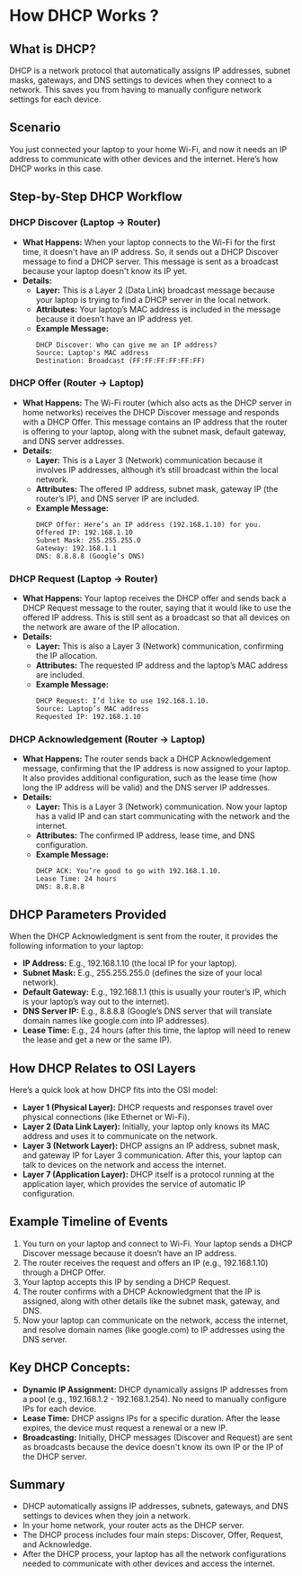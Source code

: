# How DHCP Works ?

## What is DHCP?
DHCP is a network protocol that automatically assigns IP addresses, subnet masks, gateways, and DNS settings to devices when they connect to a network. This saves you from having to manually configure network settings for each device.

## Scenario
You just connected your laptop to your home Wi-Fi, and now it needs an IP address to communicate with other devices and the internet. Here’s how DHCP works in this case.

## Step-by-Step DHCP Workflow

### DHCP Discover (Laptop → Router)
- **What Happens:** When your laptop connects to the Wi-Fi for the first time, it doesn't have an IP address. So, it sends out a DHCP Discover message to find a DHCP server. This message is sent as a broadcast because your laptop doesn't know its IP yet.
- **Details:**
  - **Layer:** This is a Layer 2 (Data Link) broadcast message because your laptop is trying to find a DHCP server in the local network.
  - **Attributes:** Your laptop’s MAC address is included in the message because it doesn’t have an IP address yet.
  - **Example Message:**
    ```
    DHCP Discover: Who can give me an IP address?
    Source: Laptop's MAC address
    Destination: Broadcast (FF:FF:FF:FF:FF:FF)
    ```

### DHCP Offer (Router → Laptop)
- **What Happens:** The Wi-Fi router (which also acts as the DHCP server in home networks) receives the DHCP Discover message and responds with a DHCP Offer. This message contains an IP address that the router is offering to your laptop, along with the subnet mask, default gateway, and DNS server addresses.
- **Details:**
  - **Layer:** This is a Layer 3 (Network) communication because it involves IP addresses, although it’s still broadcast within the local network.
  - **Attributes:** The offered IP address, subnet mask, gateway IP (the router’s IP), and DNS server IP are included.
  - **Example Message:**
    ```
    DHCP Offer: Here’s an IP address (192.168.1.10) for you.
    Offered IP: 192.168.1.10
    Subnet Mask: 255.255.255.0
    Gateway: 192.168.1.1
    DNS: 8.8.8.8 (Google’s DNS)
    ```

### DHCP Request (Laptop → Router)
- **What Happens:** Your laptop receives the DHCP offer and sends back a DHCP Request message to the router, saying that it would like to use the offered IP address. This is still sent as a broadcast so that all devices on the network are aware of the IP allocation.
- **Details:**
  - **Layer:** This is also a Layer 3 (Network) communication, confirming the IP allocation.
  - **Attributes:** The requested IP address and the laptop’s MAC address are included.
  - **Example Message:**
    ```
    DHCP Request: I’d like to use 192.168.1.10.
    Source: Laptop’s MAC address
    Requested IP: 192.168.1.10
    ```

### DHCP Acknowledgement (Router → Laptop)
- **What Happens:** The router sends back a DHCP Acknowledgement message, confirming that the IP address is now assigned to your laptop. It also provides additional configuration, such as the lease time (how long the IP address will be valid) and the DNS server IP addresses.
- **Details:**
  - **Layer:** This is a Layer 3 (Network) communication. Now your laptop has a valid IP and can start communicating with the network and the internet.
  - **Attributes:** The confirmed IP address, lease time, and DNS configuration.
  - **Example Message:**
    ```
    DHCP ACK: You’re good to go with 192.168.1.10.
    Lease Time: 24 hours
    DNS: 8.8.8.8
    ```

## DHCP Parameters Provided
When the DHCP Acknowledgment is sent from the router, it provides the following information to your laptop:
- **IP Address:** E.g., 192.168.1.10 (the local IP for your laptop).
- **Subnet Mask:** E.g., 255.255.255.0 (defines the size of your local network).
- **Default Gateway:** E.g., 192.168.1.1 (this is usually your router’s IP, which is your laptop’s way out to the internet).
- **DNS Server IP:** E.g., 8.8.8.8 (Google’s DNS server that will translate domain names like google.com into IP addresses).
- **Lease Time:** E.g., 24 hours (after this time, the laptop will need to renew the lease and get a new or the same IP).

## How DHCP Relates to OSI Layers
Here’s a quick look at how DHCP fits into the OSI model:
- **Layer 1 (Physical Layer):** DHCP requests and responses travel over physical connections (like Ethernet or Wi-Fi).
- **Layer 2 (Data Link Layer):** Initially, your laptop only knows its MAC address and uses it to communicate on the network.
- **Layer 3 (Network Layer):** DHCP assigns an IP address, subnet mask, and gateway IP for Layer 3 communication. After this, your laptop can talk to devices on the network and access the internet.
- **Layer 7 (Application Layer):** DHCP itself is a protocol running at the application layer, which provides the service of automatic IP configuration.

## Example Timeline of Events
1. You turn on your laptop and connect to Wi-Fi. Your laptop sends a DHCP Discover message because it doesn’t have an IP address.
2. The router receives the request and offers an IP (e.g., 192.168.1.10) through a DHCP Offer.
3. Your laptop accepts this IP by sending a DHCP Request.
4. The router confirms with a DHCP Acknowledgment that the IP is assigned, along with other details like the subnet mask, gateway, and DNS.
5. Now your laptop can communicate on the network, access the internet, and resolve domain names (like google.com) to IP addresses using the DNS server.

## Key DHCP Concepts:
- **Dynamic IP Assignment:** DHCP dynamically assigns IP addresses from a pool (e.g., 192.168.1.2 - 192.168.1.254). No need to manually configure IPs for each device.
- **Lease Time:** DHCP assigns IPs for a specific duration. After the lease expires, the device must request a renewal or a new IP.
- **Broadcasting:** Initially, DHCP messages (Discover and Request) are sent as broadcasts because the device doesn't know its own IP or the IP of the DHCP server.

## Summary
- DHCP automatically assigns IP addresses, subnets, gateways, and DNS settings to devices when they join a network.
- In your home network, your router acts as the DHCP server.
- The DHCP process includes four main steps: Discover, Offer, Request, and Acknowledge.
- After the DHCP process, your laptop has all the network configurations needed to communicate with other devices and access the internet.
